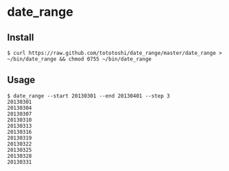 # date_range

## Install

```
$ curl https://raw.github.com/tototoshi/date_range/master/date_range > ~/bin/date_range && chmod 0755 ~/bin/date_range
```


## Usage

```
$ date_range --start 20130301 --end 20130401 --step 3
20130301
20130304
20130307
20130310
20130313
20130316
20130319
20130322
20130325
20130328
20130331
```
